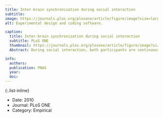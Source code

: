 ```yaml
---
title: Inter-brain synchronization during social interaction
subtitle: 
image: https://journals.plos.org/plosone/article/figure/image?size=large&id=10.1371/journal.pone.0012166.g001
alt: Experimental design and coding software.

caption:
  title: Inter-brain synchronization during social interaction
  subtitle: PLoS ONE
  thumbnail: https://journals.plos.org/plosone/article/figure/image?size=large&id=10.1371/journal.pone.0012166.g001
  Abstract: During social interaction, both participants are continuously active, each modifying their own actions in response to the continuously changing actions of the partner. This continuous mutual adaptation results in interactional synchrony to which both members contribute. Freely exchanging the role of imitator and model is a well-framed example of interactional synchrony resulting from a mutual behavioral negotiation. How the participants' brain activity underlies this process is currently a question that hyperscanning recordings allow us to explore. In particular, it remains largely unknown to what extent oscillatory synchronization could emerge between two brains during social interaction. To explore this issue, 18 participants paired as 9 dyads were recorded with dual-video and dual-EEG setups while they were engaged in spontaneous imitation of hand movements. We measured interactional synchrony and the turn-taking between model and imitator. We discovered by the use of nonlinear techniques that states of interactional synchrony correlate with the emergence of an interbrain synchronizing network in the alpha-mu band between the right centroparietal regions. These regions have been suggested to play a pivotal role in social interaction. Here, they acted symmetrically as key functional hubs in the interindividual brainweb. Additionally, neural synchronization became asymmetrical in the higher frequency bands possibly reflecting a top-down modulation of the roles of model and imitator in the ongoing interaction.

info:
  authors: 
  publication: PNAS
  year: 
  doi: 
---
```


{:.list-inline}
- Date: 2010
- Journal: PLoS ONE
- Category: Empirical